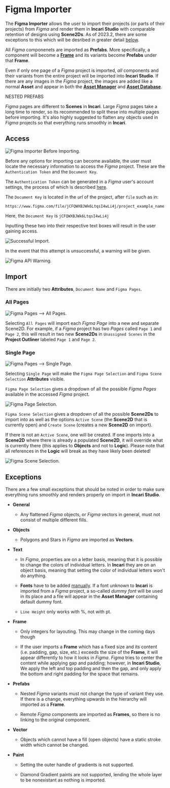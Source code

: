 # Figma Importer 

The **Figma Importer** allows the user to import their projects (or parts of their projects) from *Figma* and render them in **Incari Studio** with comparable retention of designs using **Scene2Ds**. As of 2023.2, there are some exceptions to this which will be desribed in greater detail [below](figma-importer.md#exceptions).

All *Figma* componenets are imported as **Prefabs**. More specifically, a component will become a [**Frame**](../objects-and-types/scene2d-objects/frame.md) and its variants become **Prefabs** under that **Frame**. 

Even if only one page of a *Figma* project is imported, *all* components and their variants from the entire project will be imported into **Incari Studio**. If there are any images in the *Figma* project, the images are added like a normal **Asset** and appear in both the [**Asset Manager**](../modules/asset-manager.md) and [**Asset Database**](asset-database.md). 


NESTED PREFABS

*Figma* pages are different to **Scenes** in **Incari**. Large *Figma* pages take a long time to render, so its recommended to split these into multiple pages before importing. It's also highly suggested to flatten any objects used in *Figma* projects so that everything runs smoothly in **Incari**. 



## Access

![Figma Importer Before Importing.](../.gitbook/assets/figmaimporterbeforeaccess.png)

Before any options for importing can become available, the user must locate the necessary information to access the *Figma* project. These are the `Authentication Token` and the `Document Key`.

The `Authentication Token` can be generated in a *Figma* user's account settings, the process of which is described [here](https://www.figma.com/developers/api#authentication). 


The `Document Key` is located in the *url* of the project, after `file` such as in:

`https://www.figma.com/file/jCFQWXBJWk6LtqsI4wLi4j/project_example_name`

Here, the `Document Key` is `jCFQWXBJWk6LtqsI4wLi4j`

Inputting these two into their respective text boxes will result in the user gaining access. 

![Successful Import.](../.gitbook/assets/figmasuccessfulimport1.png)

In the event that this attempt is unsuccessful, a warning will be given. 

![Figma API Warning.](../.gitbook/assets/figmaerror1.png)

## Import 

There are initially two **Attributes**, `Document Name` and `Figma Pages`.  

### All Pages

![Figma Pages --> All Pages.](../.gitbook/assets/figmaallpages.png)

Selecting `All Pages` will import each *Figma Page* into a new and separate Scene2D. For example, if a *Figma* project has two *Pages* called `Page 1` and `Page 2`, this will result in two new **Scene2Ds** in `Unassigned Scenes` in the **Project Outliner** labeled `Page 1` and `Page 2`. 

### Single Page

![Figma Pages --> Single Page.](../.gitbook/assets/figmasinglepage.png)

Selecting `Single Page` will make the `Figma Page Selection` and `Figma Scene Selection` **Attributes** visible. 

`Figma Page Selection` gives a dropdown of all the possible *Figma Pages* available in the accessed *Figma* project. 

![Figma Page Selection.](../.gitbook/assets/figmapageselection.png)

`Figma Scene Selection` gives a dropdown of all the possible **Scene2Ds** to import into as well as the options `Active Scene` (the **Scene2D** that is currently open) and `Create Scene` (creates a new **Scene2D** on import). 

If there is not an `Active Scene`, one will be created. If one imports into a **Scene2D** where there is already a populated **Scene2D**, it will override what is currently there (this applies to **Objects** and not to **Logic**). Please note that all references in the **Logic** will break as they have likely been deleted! 


![Figma Scene Selection.](../.gitbook/assets/figmasceneselection.png)


## Exceptions

There are a few small exceptions that should be noted in order to make sure everything runs smoothly and renders properly on import in **Incari Studio**.

* **General**

  * Any flattened *Figma* objects, or *Figma* vectors in general, must not consist of multiple different fills.

* **Objects**

  * Polygons and Stars in *Figma* are imported as **Vectors**.

* **Text**

  * In *Figma*, properties are on a letter basis, meaning that it is possible to change the colors of individual letters. In **Incari** they are on an object basis, meaning that setting the color of individual letters won't do anything.

  * **Fonts** have to be added [manually](../modules/project-settings/fonts.md). If a font unknown to **Incari** is imported from a *Figma* project, a so-called *dummy font* will be used in its place and a file will appear in the **Asset Manager** containing default dummy font. 

  * `Line Height` only works with %, not with pt.

* **Frame**

  * Only integers for layouting. This may change in the coming days though

  * If the user imports a **Frame** which has a fixed size and its content (i.e. padding, gap, size, etc.) exceeds the size of the **Frame**, it will appear differently to how it looks in *Figma*. *Figma* tries to center the content while applying gap and padding; however, in **Incari Studio**, We apply the left and top padding and then the gap, and only apply the bottom and right padding for the space that remains.

* **Prefabs**

  * Nested *Figma* variants must not change the type of variant they use. If there is a change, everything upwards in the hierarchy will imported as a **Frame**. 

  * Remote *Figma* components are imported as **Frames**, so there is no linking to the original component.


* **Vector**

  * Objects which cannot have a fill (open objects) have a static stroke width which cannot be changed. 

* **Paint**

  * Setting the outer handle of gradients is not supported.

  * Diamond Gradient paints are not supported, lending the whole layer to be nonexistant as nothing is imported.

